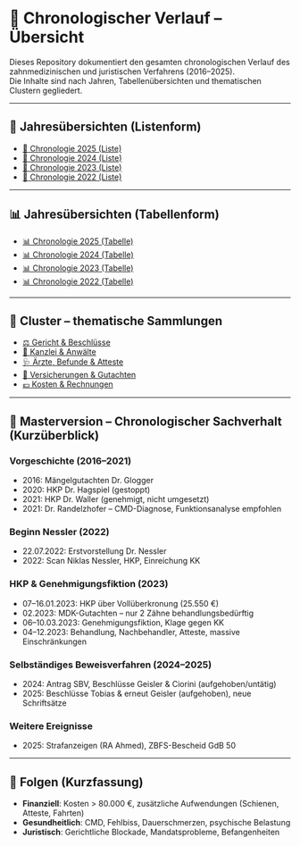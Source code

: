 # 📑 Chronologischer Verlauf – Übersicht

Dieses Repository dokumentiert den gesamten chronologischen Verlauf des zahnmedizinischen und juristischen Verfahrens (2016–2025).  
Die Inhalte sind nach Jahren, Tabellenübersichten und thematischen Clustern gegliedert.  

---

## 📄 Jahresübersichten (Listenform)
- [📄 Chronologie 2025 (Liste)](notizen/2025.md)
- [📄 Chronologie 2024 (Liste)](notizen/2024.md)
- [📄 Chronologie 2023 (Liste)](notizen/2023.md)
- [📄 Chronologie 2022 (Liste)](notizen/2022.md)

---

## 📊 Jahresübersichten (Tabellenform)
- [📊 Chronologie 2025 (Tabelle)](notizen/2025_tabelle.md)
- [📊 Chronologie 2024 (Tabelle)](notizen/2024_tabelle.md)
- [📊 Chronologie 2023 (Tabelle)](notizen/2023_tabelle.md)
- [📊 Chronologie 2022 (Tabelle)](notizen/2022_tabelle.md)

---

## 📂 Cluster – thematische Sammlungen
- [⚖️ Gericht & Beschlüsse](cluster/gericht.md)
- [📂 Kanzlei & Anwälte](cluster/kanzlei.md)
- [🩺 Ärzte, Befunde & Atteste](cluster/aerzte_befunde.md)
- [📑 Versicherungen & Gutachten](cluster/versicherungen.md)
- [💶 Kosten & Rechnungen](cluster/kosten.md)

---

## 📌 Masterversion – Chronologischer Sachverhalt (Kurzüberblick)

### Vorgeschichte (2016–2021)
- 2016: Mängelgutachten Dr. Glogger  
- 2020: HKP Dr. Hagspiel (gestoppt)  
- 2021: HKP Dr. Waller (genehmigt, nicht umgesetzt)  
- 2021: Dr. Randelzhofer – CMD-Diagnose, Funktionsanalyse empfohlen  

### Beginn Nessler (2022)
- 22.07.2022: Erstvorstellung Dr. Nessler  
- 2022: Scan Niklas Nessler, HKP, Einreichung KK  

### HKP & Genehmigungsfiktion (2023)
- 07–16.01.2023: HKP über Vollüberkronung (25.550 €)  
- 02.2023: MDK-Gutachten – nur 2 Zähne behandlungsbedürftig  
- 06–10.03.2023: Genehmigungsfiktion, Klage gegen KK  
- 04–12.2023: Behandlung, Nachbehandler, Atteste, massive Einschränkungen  

### Selbständiges Beweisverfahren (2024–2025)
- 2024: Antrag SBV, Beschlüsse Geisler & Ciorini (aufgehoben/untätig)  
- 2025: Beschlüsse Tobias & erneut Geisler (aufgehoben), neue Schriftsätze  

### Weitere Ereignisse
- 2025: Strafanzeigen (RA Ahmed), ZBFS-Bescheid GdB 50  

---

## 📌 Folgen (Kurzfassung)
- **Finanziell**: Kosten > 80.000 €, zusätzliche Aufwendungen (Schienen, Atteste, Fahrten)  
- **Gesundheitlich**: CMD, Fehlbiss, Dauerschmerzen, psychische Belastung  
- **Juristisch**: Gerichtliche Blockade, Mandatsprobleme, Befangenheiten  

